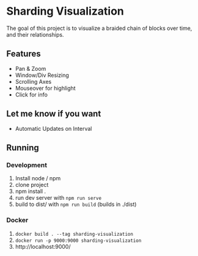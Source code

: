 # Sharding Visualization

The goal of this project is to visualize a braided chain of blocks over time, and their relationships.


## Features

* Pan & Zoom
* Window/Div Resizing
* Scrolling Axes
* Mouseover for highlight
* Click for info

## Let me know if you want

* Automatic Updates on Interval

## Running

### Development

1. Install node / npm
2. clone project
3. npm install .
4. run dev server with `npm run serve`
5. build to dist/ with `npm run build` (builds in ./dist)


### Docker

1. `docker build . --tag sharding-visualization`
2. `docker run -p 9000:9000 sharding-visualization`
3. http://localhost:9000/
